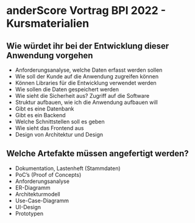 # anderScore Vortrag BPI 2022 - Kursmaterialien

## Wie würdet ihr bei der Entwicklung dieser Anwendung vorgehen
-	Anforderungsanalyse, welche Daten erfasst werden sollen
-	Wie soll der Kunde auf die Anwendung zugreifen können
-	Können Libraries für die Entwicklung verwendet werden
-	Wie sollen die Daten gespeichert werden 
-	Wie sieht die Sicherheit aus? Zugriff auf die Software
-	Struktur aufbauen, wie ich die Anwendung aufbauen will
-	Gibt es eine Datenbank
-	Gibt es ein Backend
-	Welche Schnittstellen soll es geben 
-	Wie sieht das Frontend aus
-	Design von Architektur und Design

## Welche Artefakte müssen angefertigt werden?
-	Dokumentation, Lastenheft (Stammdaten)
-	PoC’s (Proof of Concepts)
-	Anforderungsanalyse
-	ER-Diagramm
-	Architekturmodell
-	Use-Case-Diagramm
-	UI-Design
-	Prototypen
